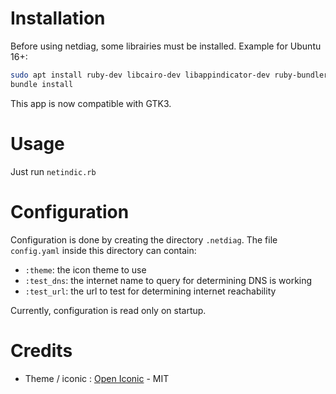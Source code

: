 # Installation

Before using netdiag, some librairies must be installed. Example for Ubuntu 16+:

```bash
sudo apt install ruby-dev libcairo-dev libappindicator-dev ruby-bundler ruby-gtk3 gir1.2-webkit2-4.0
bundle install
```

This app is now compatible with GTK3.

# Usage

Just run `netindic.rb`

# Configuration

Configuration is done by creating the directory `.netdiag`. The file `config.yaml` inside this directory can contain:
* `:theme`: the icon theme to use
* `:test_dns`: the internet name to query for determining DNS is working
* `:test_url`: the url to test for determining internet reachability

Currently, configuration is read only on startup.

# Credits
* Theme / iconic : [Open Iconic](https://github.com/iconic/open-iconic) - MIT 
